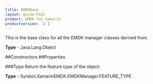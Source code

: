 ```yaml
---
title: EMDKBase
layout: guide.html
product: EMDK For Xamarin
productversion: '2.1'
---
```

This is the base class for all the EMDK manager classes derived from.

**Type** - Java.Lang.Object

##Constructors
##Properties

###Type
Return the feature type of the object.

**Type** - Symbol.XamarinEMDK.EMDKManager.FEATURE_TYPE
















